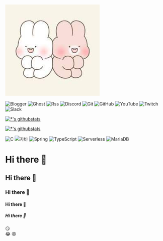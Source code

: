 <img src='images/다운로드.jpg' width=300 heght=300> </img>



![Blogger](https://img.shields.io/badge/Blogger-FF5722?style=for-the-badge&logo=blogger&logoColor=white)
![Ghost](https://img.shields.io/badge/ghost-000?style=for-the-badge&logo=ghost&logoColor=%23F7DF1E)
![Rss](https://img.shields.io/badge/rss-F88900?style=for-the-badge&logo=rss&logoColor=white)
![Discord](https://img.shields.io/badge/Discord-%235865F2.svg?style=for-the-badge&logo=discord&logoColor=white)
![Git](https://img.shields.io/badge/git-%23F05033.svg?style=for-the-badge&logo=git&logoColor=white)
![GitHub](https://img.shields.io/badge/github-%23121011.svg?style=for-the-badge&logo=github&logoColor=white)
![YouTube](https://img.shields.io/badge/YouTube-%23FF0000.svg?style=for-the-badge&logo=YouTube&logoColor=white)
![Twitch](https://img.shields.io/badge/Twitch-%239146FF.svg?style=for-the-badge&logo=Twitch&logoColor=white)
![Slack](https://img.shields.io/badge/Slack-4A154B?style=for-the-badge&logo=slack&logoColor=white)





[![*'s githubstats](https://github-readme-stats.vercel.app/api?username=tkdcksqkr98)](https://github.com/tkdcksqkr98)

[![*'s githubstats](https://github-readme-stats.vercel.app/api?username=tkdcksqkr98&show_icons=true&theme=radical)](https://github.com/tkdcksqkr98)

![C](https://img.shields.io/badge/-C-123456?style=flat-square&logo=C&logoColor=black)
![자바](https://img.shields.io/badge/-자바-007396?style=flat&logo=Java&logoColor=ffffff)
![Spring](https://img.shields.io/badge/-Spring-6DB33F?style=for-the-badge&logo=Spring&logoColor=white)
![TypeScript](https://img.shields.io/badge/-TypeScript-3178C6?style=flat-square&logo=TypeScript&logoColor=white)
![Serverless](https://img.shields.io/badge/-Serverless-FD5750?style=flat-square&logo=Serverless&logoColor=magenta)
![MariaDB](https://img.shields.io/badge/-MariaDB-1F305F?style=flat-square&logo=mariadb&logoColor=white)
# Hi there 👋
## Hi there 👋
### Hi there 👋
#### Hi there 👋
##### Hi there 👋





:smirk:  <br>
:joy: 
:rage:
